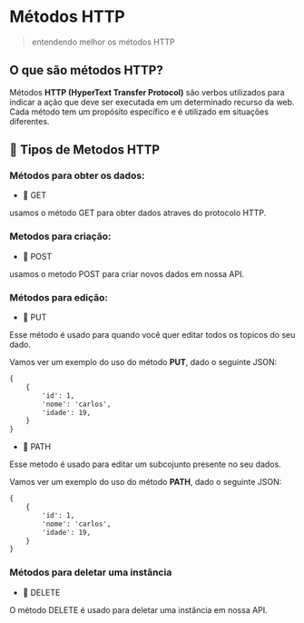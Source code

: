 # Métodos HTTP

>  entendendo melhor os métodos HTTP

## O que são métodos HTTP?

Métodos **HTTP (HyperText Transfer Protocol)** são verbos utilizados para indicar a ação que deve ser executada em um determinado recurso da web. Cada método tem um propósito específico e é utilizado em situações diferentes.

## 🚩 Tipos de Metodos HTTP

### Métodos para obter os dados:

- 🔵 GET

usamos o método GET para obter dados atraves do protocolo HTTP.

### Metodos para criação:

- 🔵 POST

usamos o metodo POST para criar novos dados em nossa API.

### Métodos para edição:

- 🔵 PUT

Esse método é usado para quando você quer editar todos os topicos do seu dado.

Vamos ver um exemplo do uso do método **PUT**, dado o seguinte JSON:

```txt
{
    {
        'id': 1,
        'nome': 'carlos',
        'idade': 19,
    }
}
```

- 🔵 PATH

Esse metodo é usado para editar um subcojunto presente no seu dados.

Vamos ver um exemplo do uso do método **PATH**, dado o seguinte JSON:

```txt
{
    {
        'id': 1,
        'nome': 'carlos',
        'idade': 19,
    }
}
```

### Métodos para deletar uma instância

- 🔵 DELETE

O método DELETE é usado para deletar uma instância em nossa API.
